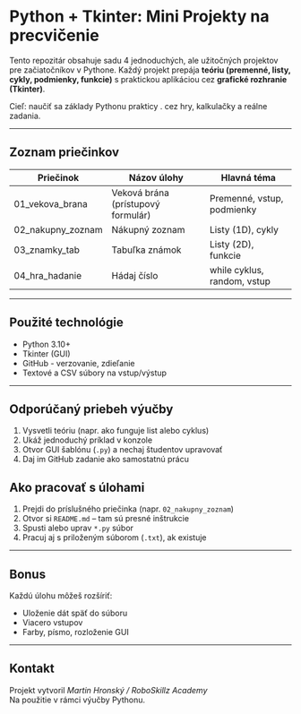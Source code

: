 # Python + Tkinter: Mini Projekty na precvičenie

Tento repozitár obsahuje sadu 4 jednoduchých, ale užitočných projektov pre začiatočníkov v Pythone. Každý projekt prepája **teóriu (premenné, listy, cykly, podmienky, funkcie)** s praktickou aplikáciou cez **grafické rozhranie (Tkinter)**.

Cieľ: naučiť sa základy Pythonu prakticy . cez hry, kalkulačky a reálne zadania.

---

## Zoznam priečinkov

| Priečinok       | Názov úlohy | Hlavná téma |
|-----------------|-------------|-------------|
| 01_vekova_brana | Veková brána (prístupový formulár) | Premenné, vstup, podmienky |
| 02_nakupny_zoznam | Nákupný zoznam |Listy (1D), cykly |
| 03_znamky_tab | Tabuľka známok | Listy (2D), funkcie |
| 04_hra_hadanie | Hádaj číslo | while cyklus, random, vstup |

---

## Použité technológie

- Python 3.10+
- Tkinter (GUI)
- GitHub - verzovanie, zdieľanie
- Textové a CSV súbory na vstup/výstup

---

## Odporúčaný priebeh výučby

1. Vysvetli teóriu (napr. ako funguje list alebo cyklus)
2. Ukáž jednoduchý príklad v konzole
3. Otvor GUI šablónu (`.py`) a nechaj študentov upravovať
4. Daj im GitHub zadanie ako samostatnú prácu

## Ako pracovať s úlohami

1. Prejdi do príslušného priečinka (napr. `02_nakupny_zoznam`)
2. Otvor si `README.md` – tam sú presné inštrukcie
3. Spusti alebo uprav `*.py` súbor
4. Pracuj aj s priloženým súborom (`.txt`), ak existuje

---

## Bonus

Každú úlohu môžeš rozšíriť:
- Uloženie dát späť do súboru
- Viacero vstupov
- Farby, písmo, rozloženie GUI

---

## Kontakt

Projekt vytvoril *Martin Hronský / RoboSkillz Academy*  
Na použitie v rámci výučby Pythonu.